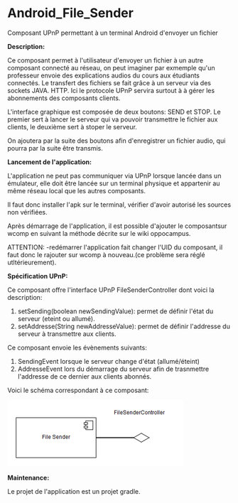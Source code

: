# Android_File_Sender
Composant UPnP permettant à un terminal Android d'envoyer un fichier

<strong> Description: </strong>

Ce composant permet à l'utilisateur d'envoyer un fichier à un autre composant connecté au réseau, on peut imaginer par exmemple
qu'un professeur envoie des explications audios du cours aux étudiants connectés. Le transfert des fichiers se fait grâce à un serveur via des sockets JAVA.
HTTP. Ici le protocole UPnP servira surtout à à gérer les abonnements des composants clients.

L'interface graphique est composée de deux boutons: SEND et STOP. Le premier sert à lancer le serveur qui va pouvoir transmettre le fichier aux clients, le deuxième sert à stoper le serveur.

On ajoutera par la suite des boutons afin d'enregistrer un fichier audio, qui pourra par la suite être transmis.

<strong>Lancement de l'application: </strong>

L'application ne peut pas communiquer via UPnP lorsque lancée dans un émulateur, elle doit être lancée sur un terminal physique et appartenir au même réseau local que les autres composants.

Il faut donc installer l'apk sur le terminal, vérifier d'avoir autorisé les sources non vérifiées.

Après démarrage de l'application, il est possible d'ajouter le composantsur wcomp en suivant la méthode décrite sur le wiki oppocampus.


ATTENTION: -redémarrer l'application fait changer l'UID du composant, il faut donc le rajouter sur wcomp à nouveau.(ce problème sera réglé utltérieurement).

<strong>Spécification UPnP:</strong>

Ce composant offre l'interface UPnP FileSenderController dont voici la description:

  1) setSending(boolean newSendingValue): permet de définir l'état du serveur (eteint ou allumé).
  2) setAddresse(String newAddresseValue): permet de définir l'addresse du serveur à transmettre aux clients.
  
Ce composant envoie les évènements suivants:

  1) SendingEvent lorsque le serveur change d'état (allumé/éteint)
  2) AddresseEvent lors du démarrage du serveur afin de trasnmettre l'addresse de ce dernier aux clients abonnés.
  

Voici le schéma correspondant à ce composant:

![alt tag](https://github.com/components-upnp/Android_File_Sender/blob/master/File_Sender.png)

<strong>Maintenance:</strong>

Le projet de l'application est un projet gradle.
